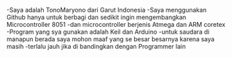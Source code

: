 -Saya adalah TonoMaryono dari Garut Indonesia
-Saya menggunakan Github hanya untuk berbagi dan sedikit ingin mengembangkan Microcontroller 8051
-dan microcontroller berjenis Atmega dan ARM coretex
-Program yang sya gunakan adalah Keil dan Arduino
-untuk saudara di manapun berada saya mohon maaf yang se besar besarnya karena saya masih
-terlalu jauh jika di bandingkan dengan Programmer lain
